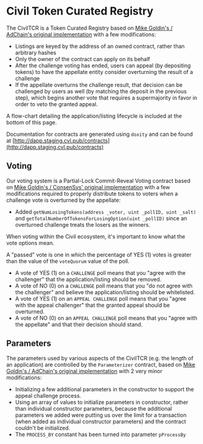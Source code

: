 # Civil Token Curated Registry

The CivilTCR is a Token Curated Registry based on [Mike Goldin's / AdChain's original implementation](https://github.com/skmgoldin/tcr) with a few modifications:

* Listings are keyed by the address of an owned contract, rather than arbitrary hashes
* Only the owner of the contract can apply on its behalf
* After the challenge voting has ended, users can appeal (by depositing tokens) to have the appellate entity consider overturning the result of a challenge
* If the appellate overturns the challenge result, that decision can be challenged by users as well (by matching the deposit in the previous step), which begins another vote that requires a supermajority in favor in order to veto the granted appeal.

A flow-chart detailing the application/listing lifecycle is included at the bottom of this page.

Documentation for contracts are generated using `doxity` and can be found at [http://dapp.staging.cvl.pub/contracts](http://dapp.staging.cvl.pub/contracts)

## Voting

Our voting system is a Partial-Lock Commit-Reveal Voting contract based on [Mike Goldin's / ConsenSys' original implementation](https://github.com/ConsenSys/PLCRVoting) with a few modifications required to properly distribute tokens to voters when a challenge vote is overturned by the appellate:

* Added `getNumLosingTokens(address _voter, uint _pollID, uint _salt)` and `getTotalNumberOfTokensForLosingOption(uint _pollID)` since an overturned challenge treats the losers as the winners.

When voting within the Civil ecosystem, it's important to know what the vote options mean.

A "passed" vote is one in which the percentage of YES (1) votes is greater than the value of the `voteQuorum` value of the poll.

* A vote of YES (1) on a `CHALLENGE` poll means that you "agree with the challenger" that the application/listing should be removed.
* A vote of NO (0) on a `CHALLENGE` poll means that you "do not agree with the challenger" and believe the application/listing should be whitelisted.
* A vote of YES (1) on an `APPEAL CHALLENGE` poll means that you "agree with the appeal challenger" that the granted appeal should be overturned.
* A vote of NO (0) on an `APPEAL CHALLENGE` poll means that you "agree with the appellate" and that their decision should stand.

## Parameters

The parameters used by various aspects of the CivilTCR (e.g. the length of an application) are controlled by the `Parameterizer` contract, based on [Mike Goldin's / AdChain's original implementation](https://github.com/skmgoldin/tcr) with 2 very minor modifications:

* Initializing a few additional parameters in the constructor to support the appeal challenge process.
* Using an array of values to initialize parameters in constructor, rather than individual constructor parameters, because the additional parameters we added were putting us over the limit for a transaction (when added as individual constructor parameters) and the contract couldn't be initialized.
* The `PROCESS_BY` constant has been turned into parameter `pProcessBy`
